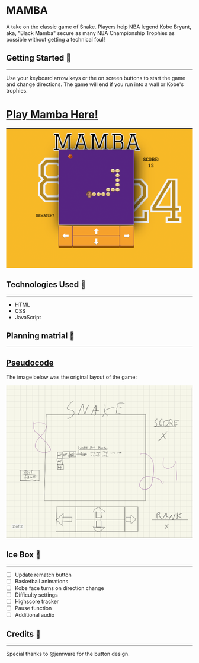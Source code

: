 # MAMBA

A take on the classic game of Snake. Players help NBA legend Kobe Bryant, aka, "Black Mamba"  secure as many NBA Championship Trophies as possible without getting a technical foul!

## Getting Started 🐍

---

Use your keyboard arrow keys or the on screen buttons to start the game and change directions. The game will end if you run into a wall or Kobe's trophies.

# [Play Mamba Here!](https://harrison-snake.netlify.app/)

![MAMBA Game Screenshot](./assets/game-play-img.png)

## Technologies Used 💾
---
- HTML
- CSS
- JavaScript

## Planning matrial 📕
---
## [Pseudocode](https://docs.google.com/document/d/1TEJkIB5uubCW0JDVM64F5_dmlGbBcCfhMJ09kc_D4AM/edit)
The image below was the original layout of the game:

![MAMBA Game Screenshot](./assets/app-sketch.png)

## Ice Box 🧊
---
- [ ] Update rematch button
- [ ] Basketball animations
- [ ] Kobe face turns on direction change
- [ ] Difficulty settings
- [ ] Highscore tracker 
- [ ] Pause function
- [ ] Additional audio

## Credits 🙌
---
Special thanks to @jemware for the button design.